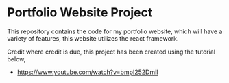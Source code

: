 # Portfolio Website Project

This repository contains the code for my portfolio website, which will have a variety of features, this website utilizes the react framework.

Credit where credit is due, this project has been created using the tutorial below,
* https://www.youtube.com/watch?v=bmpI252DmiI